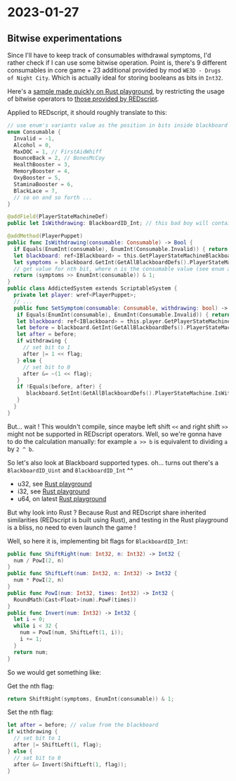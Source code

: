 # 2023-01-27

## Bitwise experimentations

Since I'll have to keep track of consumables withdrawal symptoms, I'd rather check if I can use some bitwise operation.
Point is, there's 9 different consumables in core game + 23 additional provided by mod `WE3D - Drugs of Night City`.
Which is actually ideal for storing booleans as bits in `Int32`.

Here's a [sample made quickly on Rust playground](https://play.rust-lang.org/?version=stable&mode=debug&edition=2021&gist=6bc82273ff43eb54f43c6176048d118e), by restricting the usage of bitwise operators to [those provided by REDscript](https://wiki.redmodding.org/redscript/language/native-types#operators).

Applied to REDscript, it should roughly translate to this:

```swift
// use enum's variants value as the position in bits inside blackboard's Int32
enum Consumable {
  Invalid = -1,
  Alcohol = 0,
  MaxDOC = 1, // FirstAidWhiff
  BounceBack = 2, // BonesMcCoy
  HealthBooster = 3,
  MemoryBooster = 4,
  OxyBooster = 5,
  StaminaBooster = 6,
  BlackLace = 7,
  // so on and so forth ...
}

@addField(PlayerStateMachineDef)
public let IsWithdrawing: BlackboardID_Int; // this bad boy will contains all consumables withdrawal symptom bool, one for each bit

@addMethod(PlayerPuppet)
public func IsWithdrawing(consumable: Consumable) -> Bool {
  if Equals(EnumInt(consumable), EnumInt(Consumable.Invalid)) { return false; }
  let blackboard: ref<IBlackboard> = this.GetPlayerStateMachineBlackboard();
  let symptoms = blackboard.GetInt(GetAllBlackboardDefs().PlayerStateMachine.IsWithdrawing);
  // get value for nth bit, where n is the consumable value (see enum above) 
  return (symptoms >> EnumInt(consumable)) & 1;
}
public class AddictedSystem extends ScriptableSystem {
  private let player: wref<PlayerPuppet>;
  // ...
  public func SetSymptom(consumable: Consumable, withdrawing: bool) -> Void {
   if Equals(EnumInt(consumable), EnumInt(Consumable.Invalid)) { return; }
   let blackboard: ref<IBlackboard> = this.player.GetPlayerStateMachineBlackboard();
   let before = blackboard.GetInt(GetAllBlackboardDefs().PlayerStateMachine.IsWithdrawing);
   let after = before;
   if withdrawing {
     // set bit to 1
     after |= 1 << flag;
   } else {
     // set bit to 0
     after &= ~(1 << flag);
   }
   if !Equals(before, after) {
      blackboard.SetInt(GetAllBlackboardDefs().PlayerStateMachine.IsWithdrawing, after);
   }
  }
}
```

But... wait ! This wouldn't compile, since maybe left shift `<<` and right shift `>>` might not be supported in REDscript operators.
Well, so we're gonna have to do the calculation manually: for example `a >> b` is equivalent to dividing `a` by `2 ^ b`.

So let's also look at Blackboard supported types.
oh... turns out there's a `BlackboardID_Uint` and `BlackboardID_Int` ^^

- u32, see [Rust playground](https://play.rust-lang.org/?version=stable&mode=debug&edition=2021&gist=15c30ec8ddb6a5cc2dbfb926baa5da75)
- i32, see [Rust playground](https://play.rust-lang.org/?version=stable&mode=debug&edition=2021&gist=4700b61d13468b88f778f6e9c9a7fb11)
- u64, on latest [Rust playground](https://play.rust-lang.org/?version=stable&mode=debug&edition=2021&gist=c803351e12368b00712e629902ed26b5)

But why look into Rust ?
Because Rust and REDscript share inherited similarities (REDscript is built using Rust),
and testing in the Rust playground is a bliss, no need to even launch the game !

Well, so here it is, implementing bit flags for `BlackboardID_Int`:

```swift
public func ShiftRight(num: Int32, n: Int32) -> Int32 {
  num / PowI(2, n)
}
public func ShiftLeft(num: Int32, n: Int32) -> Int32 {
  num * PowI(2, n)
}
public func PowI(num: Int32, times: Int32) -> Int32 {
  RoundMath(Cast<Float>(num).PowF(times))
}
public func Invert(num: Int32) -> Int32 {
  let i = 0;
  while i < 32 {
    num = PowI(num, ShiftLeft(1, i));
    i += 1;
  }
  return num;
}
```

So we would get something like:

Get the nth flag:

```swift
return ShiftRight(symptoms, EnumInt(consumable)) & 1;
```

Set the nth flag:

```swift
let after = before; // value from the blackboard
if withdrawing {
  // set bit to 1
  after |= ShiftLeft(1, flag);
} else {
  // set bit to 0
  after &= Invert(ShiftLeft(1, flag));
}
```
